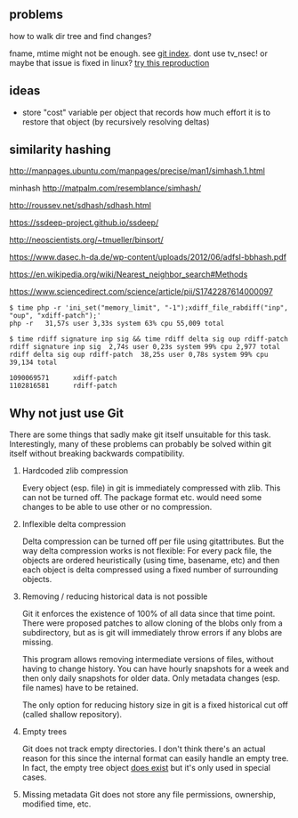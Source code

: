 ## problems

how to walk dir tree and find changes?

fname, mtime might not be enough. see [git index](https://mirrors.edge.kernel.org/pub/software/scm/git/docs/technical/racy-git.txt). dont use tv_nsec! or maybe that issue is fixed in linux? [try this reproduction](https://lkml.org/lkml/2015/6/9/714)

## ideas

- store "cost" variable per object that records how much effort it is to restore that object (by recursively resolving deltas)

## similarity hashing


http://manpages.ubuntu.com/manpages/precise/man1/simhash.1.html

minhash
http://matpalm.com/resemblance/simhash/

http://roussev.net/sdhash/sdhash.html

https://ssdeep-project.github.io/ssdeep/


http://neoscientists.org/~tmueller/binsort/

https://www.dasec.h-da.de/wp-content/uploads/2012/06/adfsl-bbhash.pdf

https://en.wikipedia.org/wiki/Nearest_neighbor_search#Methods

https://www.sciencedirect.com/science/article/pii/S1742287614000097

```
$ time php -r 'ini_set("memory_limit", "-1");xdiff_file_rabdiff("inp", "oup", "xdiff-patch");'
php -r   31,57s user 3,33s system 63% cpu 55,009 total

$ time rdiff signature inp sig && time rdiff delta sig oup rdiff-patch
rdiff signature inp sig  2,74s user 0,23s system 99% cpu 2,977 total
rdiff delta sig oup rdiff-patch  38,25s user 0,78s system 99% cpu 39,134 total

1090069571      xdiff-patch
1102816581      rdiff-patch
```

## Why not just use Git

There are some things that sadly make git itself unsuitable for this task. Interestingly, many of these problems can probably be solved within git itself without breaking backwards compatibility.

1. Hardcoded zlib compression

    Every object (esp. file) in git is immediately compressed with zlib. This can not be turned off. The package format etc. would need some changes to be able to use other or no compression.

2. Inflexible delta compression

    Delta compression can be turned off per file using gitattributes. But the way delta compression works is not flexible: For every pack file, the objects are ordered heuristically (using time, basename, etc) and then each object is delta compressed using a fixed number of surrounding objects.

3. Removing / reducing historical data is not possible

    Git it enforces the existence of 100% of all data since that time point. There were proposed patches to allow cloning of the blobs only from a subdirectory, but as is git will immediately throw errors if any blobs are missing.

    This program allows removing intermediate versions of files, without having to change history. You can have hourly snapshots for a week and then only daily snapshots for older data. Only metadata changes (esp. file names) have to be retained.

    The only option for reducing history size in git is a fixed historical cut off (called shallow repository).

4. Empty trees

    Git does not track empty directories. I don't think there's an actual reason for this since the internal format can easily handle an empty tree. In fact, the empty tree object [does exist](https://stackoverflow.com/questions/9765453/is-gits-semi-secret-empty-tree-object-reliable-and-why-is-there-not-a-symbolic) but it's only used in special cases.

5. Missing metadata
    Git does not store any file permissions, ownership, modified time, etc.